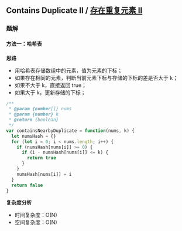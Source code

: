 ## Contains Duplicate II / [存在重复元素 II](https://leetcode-cn.com/problems/contains-duplicate-ii/)

### 题解
#### 方法一：哈希表
**思路**
+ 用哈希表存储数组中的元素，值为元素的下标；
+ 如果存在相同的元素，判断当前元素下标与存储的下标的差是否大于 k；
+ 如果不大于 k，直接返回 true；
+ 如果大于 k，更新存储的下标；

```js
/**
 * @param {number[]} nums
 * @param {number} k
 * @return {boolean}
 */
var containsNearbyDuplicate = function(nums, k) {
  let numsHash = {}
  for (let i = 0; i < nums.length; i++) {
    if (numsHash[nums[i]] >= 0) {
      if (i - numsHash[nums[i]] <= k) {
        return true
      }
    }
    numsHash[nums[i]] = i
  }
  return false
}
```

**复杂度分析**
+ 时间复杂度：O(N)
+ 空间复杂度：O(N)